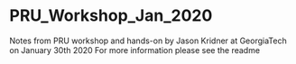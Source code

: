 # PRU_Workshop_Jan_2020
Notes from PRU workshop and hands-on by Jason Kridner at GeorgiaTech on January 30th 2020
For more information please see the readme
